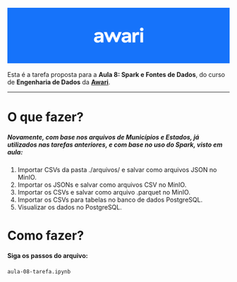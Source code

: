 ![header-awari.png](https://github.com/BinariesGoalls/Awari-Engenharia-de-Dados/blob/master/awari-header.png)

Esta é a tarefa proposta para a **Aula 8: Spark e Fontes de Dados**, do curso de **Engenharia de Dados** da **[Awari](https://awari.com.br/)**.

---

# O que fazer?
##### Novamente, com base nos arquivos de Municípios e Estados, já utilizados nas tarefas anteriores, e com base no uso do Spark, visto em aula:

1. Importar CSVs da pasta ./arquivos/ e salvar como arquivos JSON no MinIO.
2. Importar os JSONs e salvar como arquivos CSV no MinIO.
3. Importar os CSVs e salvar como arquivo .parquet no MinIO.
4. Importar os CSVs para tabelas no banco de dados PostgreSQL.
5. Visualizar os dados no PostgreSQL.

# Como fazer?

#### Siga os passos do arquivo:

```
aula-08-tarefa.ipynb
```
